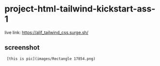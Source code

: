 # project-html-tailwind-kickstart-ass-1

live link: https://alif_tailwind_css.surge.sh/



## screenshot
    

     [this is pic](images/Rectangle 17854.png)


 

